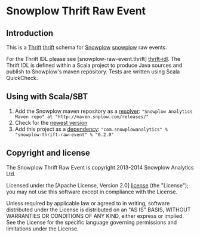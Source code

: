 # Snowplow Thrift Raw Event

## Introduction

This is a [Thrift] [thrift] schema for [Snowplow] [snowplow] raw events.

For the Thrift IDL please see [snowplow-raw-event.thrift] [thrift-idl]. The Thrift IDL is defined within a Scala project to produce Java sources and publish to Snowplow's maven repository. Tests are written using Scala QuickCheck.

## Using with Scala/SBT

1. Add the Snowplow maven repository as a [resolver][dependencies]:
   `"Snowplow Analytics Maven repo" at "http://maven.snplow.com/releases/"`
2. Check for the [newest version][versions]
3. Add this project as a [dependency][dependencies]:
   `"com.snowplowanalytics" % "snowplow-thrift-raw-event" % "0.2.0"`

## Copyright and license

The Snowplow Thrift Raw Event is copyright 2013-2014 Snowplow Analytics Ltd.

Licensed under the [Apache License, Version 2.0] [license] (the "License");
you may not use this software except in compliance with the License.

Unless required by applicable law or agreed to in writing, software
distributed under the License is distributed on an "AS IS" BASIS,
WITHOUT WARRANTIES OR CONDITIONS OF ANY KIND, either express or implied.
See the License for the specific language governing permissions and
limitations under the License.

[snowplow]: http://snowplowanalytics.com
[thrift]: http://thrift.apache.org

[thrift-idl]: https://github.com/snowplow/snowplow/blob/feature/scala-rt-coll/2-collectors/thrift-raw-event/src/main/thrift/snowplow-raw-event.thrift
[dependencies]: http://www.scala-sbt.org/release/docs/Getting-Started/Library-Dependencies.html
[versions]: http://maven.snplow.com/releases/com/snowplowanalytics/snowplow-thrift-raw-event/

[license]: http://www.apache.org/licenses/LICENSE-2.0
